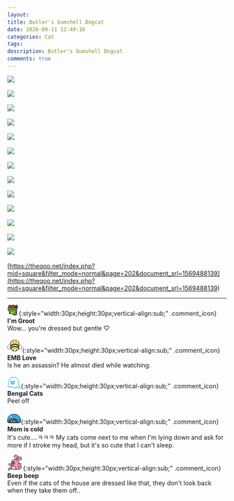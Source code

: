 ```yaml
---
layout: 
title: Butler's Gumshell Dogcat
date: 2020-09-11 12:49:16
categories: Cat
tags: 
description: Butler's Gumshell Dogcat
comments: true
---
```


![](https://blog.kakaocdn.net/dn/BWkxa/btqH3xIpn8c/DokUW75z5OUkIXATkCF2oK/img.png)

![](https://blog.kakaocdn.net/dn/cBY8I2/btqHVm2zYp4/UUOlp3ZTBhhAGLIxQnXCgk/img.gif)

![](https://blog.kakaocdn.net/dn/3UmE1/btqHT0ZKtQ8/Iq3Nd4jEHXAHckPoPBgFGK/img.png)

![](https://blog.kakaocdn.net/dn/b7YMty/btqH4jXAOso/JVYrVtwpBKpAlczbkDpIeK/img.png)

![](https://blog.kakaocdn.net/dn/pWaoH/btqHZkws9HN/NlBAaPP6bW9ytKTyDenow0/img.gif)

![](https://blog.kakaocdn.net/dn/UepU2/btqH2x9Sthp/wz7FRMTe7Hd3rXm3h9ybWk/img.png)

![](https://blog.kakaocdn.net/dn/Tw45h/btqH3xIplBU/rsnZ5lXILyyt8Sz3StAoRK/img.gif)

![](https://blog.kakaocdn.net/dn/qcHm2/btqHWwjP9Da/ily5wjrQrzMR3tbheV7fqK/img.gif)

![](https://blog.kakaocdn.net/dn/bn0Rny/btqHU8jfsDY/CPME4BNkBKVaVH4KkxizN0/img.gif)

![](https://blog.kakaocdn.net/dn/tb1dJ/btqH2ynoNyE/bAFy7N8EOSBJTd0IhrUg9k/img.gif)

![](https://blog.kakaocdn.net/dn/bfTNyf/btqHVoMOxxd/2QACVQuSuqVI9mmOKuVZwK/img.png)

![](https://blog.kakaocdn.net/dn/AOA5S/btqH0o6gz6W/DYHK4eBlvWLmVPjFBtojS1/img.gif)

![](https://blog.kakaocdn.net/dn/yX4BH/btqH49tEain/6RYpBZR2qzqi74xhXtqVfk/img.jpg)

[https://theqoo.net/index.php?mid=square&filter_mode=normal&page=202&document_srl=1569488139](<https://theqoo.net/index.php?mid=square&filter_mode=normal&page=202&document_srl=1569488139>)

* * *

![comment](/assets/character/frog.png){:style="width:30px;height:30px;vertical-align:sub;" .comment_icon} **I'm Groot**  
Wow... you're dressed but gentle ♡   
  
![comment](/assets/character/bee.png){:style="width:30px;height:30px;vertical-align:sub;" .comment_icon} **EMB Love**  
Is he an assassin? He almost died while watching.   
  
![comment](/assets/character/ghost.png){:style="width:30px;height:30px;vertical-align:sub;" .comment_icon} **Bengal Cats**  
Peel off   
  
![comment](/assets/character/turtle.png){:style="width:30px;height:30px;vertical-align:sub;" .comment_icon} **Mom is cold**  
It's cute....ㅋㅋㅋ My cats come next to me when I'm lying down and ask for more if I stroke my head, but it's so cute that I can't sleep.   
  
![comment](/assets/character/bunny.png){:style="width:30px;height:30px;vertical-align:sub;" .comment_icon} **Beep beep**  
Even if the cats of the house are dressed like that, they don't look back when they take them off..   
  

